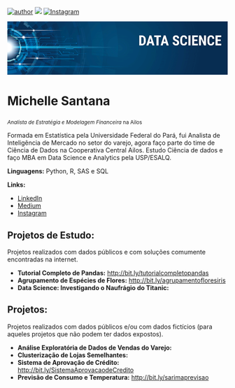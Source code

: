 [![author](https://img.shields.io/badge/author-Michelle-red.svg)](https://www.linkedin.com/in/michellecsantana) [![](https://img.shields.io/badge/python-3.7+-blue.svg)](https://www.python.org/downloads/release/python-365/) [![Instagram](https://img.shields.io/badge/Instagram-purple.svg)](https://www.instagram.com/michellesantana.ds/?hl=pt-br)

<p align="center">
  <img src="banner.png" >
</p>

# Michelle Santana
<sub>*Analista de Estratégia e Modelagem Financeira* na Ailos </sub>

Formada em Estatística pela Universidade Federal do Pará, fui Analista de Inteligência de Mercado no setor do varejo, agora faço parte do time de Ciência de Dados na Cooperativa Central Ailos. Estudo Ciência de dados e faço MBA em Data Science e Analytics pela USP/ESALQ.


**Linguagens:** Python, R, SAS e SQL

**Links:**
* [LinkedIn](https://www.linkedin.com/in/michellecsantana)
* [Medium](https://medium.com/@michelle.santana)
* [Instagram](https://www.instagram.com/michellesantana.ds/?hl=pt-br)


## Projetos de Estudo:
Projetos realizados com dados públicos e com soluções comumente encontradas na internet.

* **Tutorial Completo de Pandas:** http://bit.ly/tutorialcompletopandas
* **Agrupamento de Espécies de Flores:** http://bit.ly/agrupamentofloresiris
* **Data Science: Investigando o Naufrágio do Titanic:** 


## Projetos:
Projetos realizados com dados públicos e/ou com dados fictícios (para aqueles projetos que não podem ter dados expostos).

* **Análise Exploratória de Dados de Vendas do Varejo:**
* **Clusterização de Lojas Semelhantes:**
* **Sistema de Aprovação de Crédito:** http://bit.ly/SistemaAprovacaodeCredito
* **Previsão de Consumo e Temperatura:** http://bit.ly/sarimaprevisao



